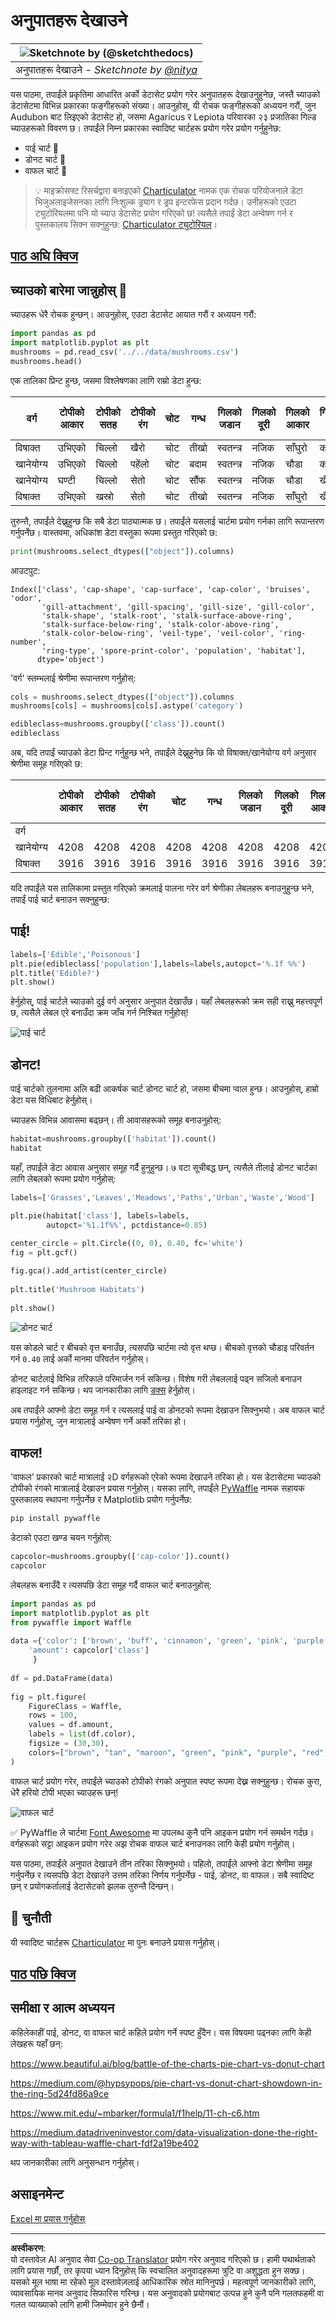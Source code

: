 <!--
CO_OP_TRANSLATOR_METADATA:
{
  "original_hash": "42119bcc97bee88254e381156d770f3c",
  "translation_date": "2025-09-06T07:47:39+00:00",
  "source_file": "3-Data-Visualization/11-visualization-proportions/README.md",
  "language_code": "ne"
}
-->
# अनुपातहरू देखाउने

|![ Sketchnote by [(@sketchthedocs)](https://sketchthedocs.dev) ](../../sketchnotes/11-Visualizing-Proportions.png)|
|:---:|
|अनुपातहरू देखाउने - _Sketchnote by [@nitya](https://twitter.com/nitya)_ |

यस पाठमा, तपाईंले प्रकृतिमा आधारित अर्को डेटासेट प्रयोग गरेर अनुपातहरू देखाउनुहुनेछ, जस्तै च्याउको डेटासेटमा विभिन्न प्रकारका फङ्गीहरूको संख्या। आउनुहोस्, यी रोचक फङ्गीहरूको अध्ययन गरौं, जुन Audubon बाट लिइएको डेटासेट हो, जसमा Agaricus र Lepiota परिवारका २३ प्रजातिका गिल्ड च्याउहरूको विवरण छ। तपाईंले निम्न प्रकारका स्वादिष्ट चार्टहरू प्रयोग गरेर प्रयोग गर्नुहुनेछ:

- पाई चार्ट 🥧  
- डोनट चार्ट 🍩  
- वाफल चार्ट 🧇  

> 💡 माइक्रोसफ्ट रिसर्चद्वारा बनाइएको [Charticulator](https://charticulator.com) नामक एक रोचक परियोजनाले डेटा भिजुअलाइजेसनका लागि निःशुल्क ड्र्याग र ड्रप इन्टरफेस प्रदान गर्दछ। उनीहरूको एउटा ट्युटोरियलमा पनि यो च्याउ डेटासेट प्रयोग गरिएको छ! त्यसैले तपाईं डेटा अन्वेषण गर्न र पुस्तकालय सिक्न सक्नुहुन्छ: [Charticulator ट्युटोरियल](https://charticulator.com/tutorials/tutorial4.html)।

## [पाठ अघि क्विज](https://ff-quizzes.netlify.app/en/ds/quiz/20)

## च्याउको बारेमा जान्नुहोस् 🍄

च्याउहरू धेरै रोचक हुन्छन्। आउनुहोस्, एउटा डेटासेट आयात गरौं र अध्ययन गरौं:

```python
import pandas as pd
import matplotlib.pyplot as plt
mushrooms = pd.read_csv('../../data/mushrooms.csv')
mushrooms.head()
```  
एक तालिका प्रिन्ट हुन्छ, जसमा विश्लेषणका लागि राम्रो डेटा हुन्छ:

| वर्ग       | टोपीको आकार | टोपीको सतह | टोपीको रंग | चोट | गन्ध    | गिलको जडान | गिलको दूरी | गिलको आकार | गिलको रंग | डाँठको आकार | डाँठको जरा | डाँठको सतह (रिंगमाथि) | डाँठको सतह (रिंगमुनि) | डाँठको रंग (रिंगमाथि) | डाँठको रंग (रिंगमुनि) | आवरण प्रकार | आवरण रंग | रिंग संख्या | रिंग प्रकार | स्पोर प्रिन्ट रंग | जनसंख्या | आवास |
| --------- | --------- | ----------- | --------- | ------- | ------- | --------------- | ------------ | --------- | ---------- | ----------- | ---------- | ------------------------ | ------------------------ | ---------------------- | ---------------------- | --------- | ---------- | ----------- | --------- | ----------------- | ---------- | ------- |
| विषाक्त    | उभिएको    | चिल्लो      | खैरो     | चोट     | तीखो    | स्वतन्त्र        | नजिक         | साँघुरो    | कालो       | बढ्दो       | समान      | चिल्लो                   | चिल्लो                   | सेतो                  | सेतो                  | आंशिक     | सेतो      | एक         | झुन्डिएको   | कालो             | छरिएको    | शहरी   |
| खानेयोग्य | उभिएको    | चिल्लो      | पहेंलो   | चोट     | बदाम    | स्वतन्त्र        | नजिक         | चौडा       | कालो       | बढ्दो       | क्लब      | चिल्लो                   | चिल्लो                   | सेतो                  | सेतो                  | आंशिक     | सेतो      | एक         | झुन्डिएको   | खैरो             | धेरै      | घाँस |
| खानेयोग्य | घण्टी     | चिल्लो      | सेतो     | चोट     | सौंफ    | स्वतन्त्र        | नजिक         | चौडा       | खैरो       | बढ्दो       | क्लब      | चिल्लो                   | चिल्लो                   | सेतो                  | सेतो                  | आंशिक     | सेतो      | एक         | झुन्डिएको   | खैरो             | धेरै      | मैदान |
| विषाक्त    | उभिएको    | खस्रो      | सेतो     | चोट     | तीखो    | स्वतन्त्र        | नजिक         | साँघुरो    | खैरो       | बढ्दो       | समान      | चिल्लो                   | चिल्लो                   | सेतो                  | सेतो                  | आंशिक     | सेतो      | एक         | झुन्डिएको   | कालो             | छरिएको    | शहरी   |

तुरुन्तै, तपाईंले देख्नुहुन्छ कि सबै डेटा पाठ्यात्मक छ। तपाईंले यसलाई चार्टमा प्रयोग गर्नका लागि रूपान्तरण गर्नुपर्नेछ। वास्तवमा, अधिकांश डेटा वस्तुका रूपमा प्रस्तुत गरिएको छ:

```python
print(mushrooms.select_dtypes(["object"]).columns)
```  

आउटपुट:

```output
Index(['class', 'cap-shape', 'cap-surface', 'cap-color', 'bruises', 'odor',
       'gill-attachment', 'gill-spacing', 'gill-size', 'gill-color',
       'stalk-shape', 'stalk-root', 'stalk-surface-above-ring',
       'stalk-surface-below-ring', 'stalk-color-above-ring',
       'stalk-color-below-ring', 'veil-type', 'veil-color', 'ring-number',
       'ring-type', 'spore-print-color', 'population', 'habitat'],
      dtype='object')
```  
'वर्ग' स्तम्भलाई श्रेणीमा रूपान्तरण गर्नुहोस्:

```python
cols = mushrooms.select_dtypes(["object"]).columns
mushrooms[cols] = mushrooms[cols].astype('category')
```  

```python
edibleclass=mushrooms.groupby(['class']).count()
edibleclass
```  

अब, यदि तपाईं च्याउको डेटा प्रिन्ट गर्नुहुन्छ भने, तपाईंले देख्नुहुनेछ कि यो विषाक्त/खानेयोग्य वर्ग अनुसार श्रेणीमा समूह गरिएको छ:

|           | टोपीको आकार | टोपीको सतह | टोपीको रंग | चोट | गन्ध | गिलको जडान | गिलको दूरी | गिलको आकार | गिलको रंग | डाँठको आकार | ... | डाँठको सतह (रिंगमुनि) | डाँठको रंग (रिंगमाथि) | डाँठको रंग (रिंगमुनि) | आवरण प्रकार | आवरण रंग | रिंग संख्या | रिंग प्रकार | स्पोर प्रिन्ट रंग | जनसंख्या | आवास |
| --------- | --------- | ----------- | --------- | ------- | ---- | --------------- | ------------ | --------- | ---------- | ----------- | --- | ------------------------ | ---------------------- | ---------------------- | --------- | ---------- | ----------- | --------- | ----------------- | ---------- | ------- |
| वर्ग       |           |             |           |         |      |                 |              |           |            |             |     |                          |                        |                        |           |            |             |           |                   |            |         |
| खानेयोग्य | 4208      | 4208        | 4208      | 4208    | 4208 | 4208            | 4208         | 4208      | 4208       | 4208        | ... | 4208                     | 4208                   | 4208                   | 4208      | 4208       | 4208        | 4208      | 4208              | 4208       | 4208    |
| विषाक्त    | 3916      | 3916        | 3916      | 3916    | 3916 | 3916            | 3916         | 3916      | 3916       | 3916        | ... | 3916                     | 3916                   | 3916                   | 3916      | 3916       | 3916        | 3916      | 3916              | 3916       | 3916    |

यदि तपाईंले यस तालिकामा प्रस्तुत गरिएको क्रमलाई पालना गरेर वर्ग श्रेणीका लेबलहरू बनाउनुहुन्छ भने, तपाईं पाई चार्ट बनाउन सक्नुहुन्छ:

## पाई!

```python
labels=['Edible','Poisonous']
plt.pie(edibleclass['population'],labels=labels,autopct='%.1f %%')
plt.title('Edible?')
plt.show()
```  
हेर्नुहोस्, पाई चार्टले च्याउको दुई वर्ग अनुसार अनुपात देखाउँछ। यहाँ लेबलहरूको क्रम सही राख्नु महत्त्वपूर्ण छ, त्यसैले लेबल एरे बनाउँदा क्रम जाँच गर्न निश्चित गर्नुहोस्!

![पाई चार्ट](../../../../3-Data-Visualization/11-visualization-proportions/images/pie1-wb.png)

## डोनट!

पाई चार्टको तुलनामा अलि बढी आकर्षक चार्ट डोनट चार्ट हो, जसमा बीचमा प्वाल हुन्छ। आउनुहोस्, हाम्रो डेटा यस विधिबाट हेर्नुहोस्।

च्याउहरू विभिन्न आवासमा बढ्छन्। ती आवासहरूको समूह बनाउनुहोस्:

```python
habitat=mushrooms.groupby(['habitat']).count()
habitat
```  
यहाँ, तपाईंले डेटा आवास अनुसार समूह गर्दै हुनुहुन्छ। ७ वटा सूचीबद्ध छन्, त्यसैले तीलाई डोनट चार्टका लागि लेबलको रूपमा प्रयोग गर्नुहोस्:

```python
labels=['Grasses','Leaves','Meadows','Paths','Urban','Waste','Wood']

plt.pie(habitat['class'], labels=labels,
        autopct='%1.1f%%', pctdistance=0.85)
  
center_circle = plt.Circle((0, 0), 0.40, fc='white')
fig = plt.gcf()

fig.gca().add_artist(center_circle)
  
plt.title('Mushroom Habitats')
  
plt.show()
```  

![डोनट चार्ट](../../../../3-Data-Visualization/11-visualization-proportions/images/donut-wb.png)

यस कोडले चार्ट र बीचको वृत्त बनाउँछ, त्यसपछि चार्टमा त्यो वृत्त थप्छ। बीचको वृत्तको चौडाइ परिवर्तन गर्न `0.40` लाई अर्को मानमा परिवर्तन गर्नुहोस्।

डोनट चार्टलाई विभिन्न तरिकाले परिमार्जन गर्न सकिन्छ। विशेष गरी लेबललाई पढ्न सजिलो बनाउन हाइलाइट गर्न सकिन्छ। थप जानकारीका लागि [डक्स](https://matplotlib.org/stable/gallery/pie_and_polar_charts/pie_and_donut_labels.html?highlight=donut) हेर्नुहोस्।

अब तपाईंले आफ्नो डेटा समूह गर्न र त्यसलाई पाई वा डोनटको रूपमा देखाउन सिक्नुभयो। अब वाफल चार्ट प्रयास गर्नुहोस्, जुन मात्रालाई अन्वेषण गर्ने अर्को तरिका हो।

## वाफल!

'वाफल' प्रकारको चार्ट मात्रालाई २D वर्गहरूको एरेको रूपमा देखाउने तरिका हो। यस डेटासेटमा च्याउको टोपीको रंगको मात्रालाई देखाउन प्रयास गर्नुहोस्। यसका लागि, तपाईंले [PyWaffle](https://pypi.org/project/pywaffle/) नामक सहायक पुस्तकालय स्थापना गर्नुपर्नेछ र Matplotlib प्रयोग गर्नुपर्नेछ:

```python
pip install pywaffle
```  

डेटाको एउटा खण्ड चयन गर्नुहोस्:

```python
capcolor=mushrooms.groupby(['cap-color']).count()
capcolor
```  

लेबलहरू बनाउँदै र त्यसपछि डेटा समूह गर्दै वाफल चार्ट बनाउनुहोस्:

```python
import pandas as pd
import matplotlib.pyplot as plt
from pywaffle import Waffle
  
data ={'color': ['brown', 'buff', 'cinnamon', 'green', 'pink', 'purple', 'red', 'white', 'yellow'],
    'amount': capcolor['class']
     }
  
df = pd.DataFrame(data)
  
fig = plt.figure(
    FigureClass = Waffle,
    rows = 100,
    values = df.amount,
    labels = list(df.color),
    figsize = (30,30),
    colors=["brown", "tan", "maroon", "green", "pink", "purple", "red", "whitesmoke", "yellow"],
)
```  

वाफल चार्ट प्रयोग गरेर, तपाईंले च्याउको टोपीको रंगको अनुपात स्पष्ट रूपमा देख्न सक्नुहुन्छ। रोचक कुरा, धेरै हरियो टोपी भएका च्याउहरू छन्!

![वाफल चार्ट](../../../../3-Data-Visualization/11-visualization-proportions/images/waffle.png)

✅ PyWaffle ले चार्टमा [Font Awesome](https://fontawesome.com/) मा उपलब्ध कुनै पनि आइकन प्रयोग गर्न समर्थन गर्दछ। वर्गहरूको सट्टा आइकन प्रयोग गरेर अझ रोचक वाफल चार्ट बनाउनका लागि केही प्रयोग गर्नुहोस्।

यस पाठमा, तपाईंले अनुपात देखाउने तीन तरिका सिक्नुभयो। पहिलो, तपाईंले आफ्नो डेटा श्रेणीमा समूह गर्नुपर्नेछ र त्यसपछि डेटा देखाउने उत्तम तरिका निर्णय गर्नुपर्नेछ - पाई, डोनट, वा वाफल। सबै स्वादिष्ट छन् र प्रयोगकर्तालाई डेटासेटको झलक तुरुन्तै दिन्छन्।

## 🚀 चुनौती

यी स्वादिष्ट चार्टहरू [Charticulator](https://charticulator.com) मा पुनः बनाउने प्रयास गर्नुहोस्।  
## [पाठ पछि क्विज](https://ff-quizzes.netlify.app/en/ds/quiz/21)

## समीक्षा र आत्म अध्ययन

कहिलेकाहीं पाई, डोनट, वा वाफल चार्ट कहिले प्रयोग गर्ने स्पष्ट हुँदैन। यस विषयमा पढ्नका लागि केही लेखहरू यहाँ छन्:

https://www.beautiful.ai/blog/battle-of-the-charts-pie-chart-vs-donut-chart  

https://medium.com/@hypsypops/pie-chart-vs-donut-chart-showdown-in-the-ring-5d24fd86a9ce  

https://www.mit.edu/~mbarker/formula1/f1help/11-ch-c6.htm  

https://medium.datadriveninvestor.com/data-visualization-done-the-right-way-with-tableau-waffle-chart-fdf2a19be402  

थप जानकारीका लागि अनुसन्धान गर्नुहोस्।  
## असाइनमेन्ट

[Excel मा प्रयास गर्नुहोस्](assignment.md)  

---

**अस्वीकरण**:  
यो दस्तावेज़ AI अनुवाद सेवा [Co-op Translator](https://github.com/Azure/co-op-translator) प्रयोग गरेर अनुवाद गरिएको छ। हामी यथार्थताको लागि प्रयास गर्छौं, तर कृपया ध्यान दिनुहोस् कि स्वचालित अनुवादहरूमा त्रुटि वा अशुद्धता हुन सक्छ। यसको मूल भाषा मा रहेको मूल दस्तावेज़लाई आधिकारिक स्रोत मानिनुपर्छ। महत्वपूर्ण जानकारीको लागि, व्यावसायिक मानव अनुवाद सिफारिस गरिन्छ। यस अनुवादको प्रयोगबाट उत्पन्न हुने कुनै पनि गलतफहमी वा गलत व्याख्याको लागि हामी जिम्मेवार हुने छैनौं।